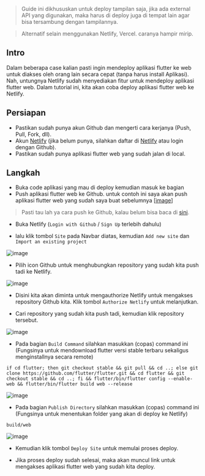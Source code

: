 

> Guide ini dikhususkan untuk deploy tampilan saja, jika ada external API yang digunakan, maka harus di deploy juga di tempat lain agar bisa tersambung dengan tampilannya.

> Alternatif selain menggunakan Netlify, Vercel. caranya hampir mirip.

## Intro

Dalam beberapa case kalian pasti ingin mendeploy aplikasi flutter ke web untuk diakses oleh orang lain secara cepat (tanpa harus install Aplikasi). Nah, untungnya Netlify sudah menyediakan fitur untuk mendeploy aplikasi flutter web. Dalam tutorial ini, kita akan coba deploy aplikasi flutter web ke Netlify.

## Persiapan



- Pastikan sudah punya akun Github dan mengerti cara kerjanya (Push, Pull, Fork, dll).
- Akun [Netlify](www.netlify.com/)  (jika belum punya, silahkan daftar di [Netlify](www.netlify.com/) atau login dengan Github).
- Pastikan sudah punya aplikasi flutter web yang sudah jalan di local.

## Langkah

- Buka code aplikasi yang mau di deploy kemudian masuk ke bagian 
- Push aplikasi flutter web ke Github. untuk contoh ini saya akan push aplikasi flutter web yang sudah saya buat sebelumnya [[image](![image](https://user-images.githubusercontent.com/45744788/201641608-ebe6fbd8-9df3-40da-8668-ecb7ddaf3ec2.png))]

> Pasti tau lah ya cara push ke Github, kalau belum bisa baca di [sini](https://techobservatory.com/how-to-push-code-from-visual-studio-code-to-github/). 

- Buka Netlify (`Login with Github` / `Sign Up` terlebih dahulu)

- lalu klik tombol `Site` pada Navbar diatas, kemudian `Add new site` dan `Import an existing project` 

![image](https://user-images.githubusercontent.com/45744788/201642267-2024703f-79d3-42b3-9b39-79f7609a143b.png)

- Pilih icon Github untuk menghubungkan repository yang sudah kita push tadi ke Netlify.

![image](https://user-images.githubusercontent.com/45744788/201643631-89750477-abbf-42a8-ad09-ddc34fd2818f.png)

- Disini kita akan diminta untuk mengauthorize Netlify untuk mengakses repository Github kita. Klik tombol `Authorize Netlify` untuk melanjutkan.

- Cari repository yang sudah kita push tadi, kemudian klik repository tersebut.

![image](https://user-images.githubusercontent.com/45744788/201644372-b2dca78e-5864-4802-8633-4b83e581b277.png)

- Pada bagian `Build Command` silahkan masukkan (copas) command ini (Fungsinya untuk mendownload flutter versi stable terbaru sekaligus menginstallnya secara remote)

```
if cd flutter; then git checkout stable && git pull && cd ..; else git clone https://github.com/flutter/flutter.git && cd flutter && git checkout stable && cd ..; fi && flutter/bin/flutter config --enable-web && flutter/bin/flutter build web --release
````

![image](https://user-images.githubusercontent.com/45744788/201645191-c8e1d702-58c5-47c4-acbb-f29718c42387.png)

- Pada bagian `Publish Directory` silahkan masukkan (copas) command ini (Fungsinya untuk menentukan folder yang akan di deploy ke Netlify)


```
build/web
```
![image](https://user-images.githubusercontent.com/45744788/201645762-18153038-6ea0-4e43-81b7-e5fd899785f1.png)

- Kemudian klik tombol `Deploy Site` untuk memulai proses deploy.

- Jika proses deploy sudah selesai, maka akan muncul link untuk mengakses aplikasi flutter web yang sudah kita deploy.







